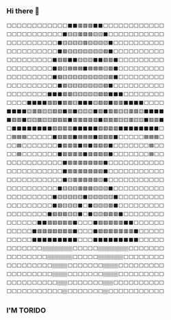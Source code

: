 ### Hi there 👋
```⬜⬜⬜⬜⬜⬜⬜⬜⬜⬜⬜⬜⬜⬜⬛⬛⬛⬜⬜⬜⬜⬜⬜⬜⬜⬜⬜⬜⬜⬜⬜
⬜⬜⬜⬜⬜⬜⬜⬜⬜⬜⬜⬜⬛⬛🟥🟥🟥⬛⬛⬜⬜⬜⬜⬜⬜⬜⬜⬜⬜⬜⬜
⬜⬜⬜⬜⬜⬜⬜⬜⬜⬜⬜⬛🟨🟨🟥🟥🟥🟨🟨⬛⬜⬜⬜⬜⬜⬜⬜⬜⬜⬜⬜
⬜⬜⬜⬜⬜⬜⬜⬜⬜⬜⬛🟨🟨🟨🟨🟥🟨🟨🟨🟨⬛⬜⬜⬜⬜⬜⬜⬜⬜⬜⬜
⬜⬜⬜⬜⬜⬜⬜⬜⬜⬜⬛🟥🟨🟨🟨🟨🟨🟨🟨🟥⬛⬜⬜⬜⬜⬜⬜⬜⬜⬜⬜
⬜⬜⬜⬜⬜⬜⬜⬜⬜⬛🟥🟥⬛⬛🟨🟨🟨⬛⬛🟥🟥⬛⬜⬜⬜⬜⬜⬜⬜⬜⬜
⬜⬜⬜⬜⬜⬜⬜⬜⬜⬛🟥🟨🟦🟦🟦⬛🟦🟦🟦🟨🟥⬛⬜⬜⬜⬜⬜⬜⬜⬜⬜
⬜⬜⬜⬜⬜⬜⬜⬜⬜⬛🟥🟨🟨🟨🟨🟨🟨🟨🟨🟨🟥⬛⬜⬜⬜⬜⬜⬜⬜⬜⬜
⬜⬜⬜⬜⬜⬜⬜⬜⬜⬜⬛🟥🟨🟨🟨🟨🟨🟨🟨🟥⬛⬜⬜⬜⬜⬜⬜⬜⬜⬜⬜
⬜⬜⬜⬜⬜⬜⬜⬜⬛⬛⬛🟥🟥🟨🟨🟨🟨🟨🟥🟥⬛⬛⬛⬜⬜⬜⬜⬜⬜⬜⬜
⬜⬜⬜⬜⬛⬛⬛⬛🟥🟥⬛🟥🟥🟨⬛⬛⬛🟨🟥🟥⬛🟥🟥⬛⬛⬛⬛⬜⬜⬜⬜
⬛⬛⬛⬛🟨🟥🟥🟨🟨🟥🟥⬛🟥⬛🟨🟨🟨⬛🟥⬛🟥🟥🟨🟨🟥🟥🟨⬛⬛⬛⬛
⬛🟥🟥⬛🟨🟨🟥🟨🟨🟥🟥🟥⬛🟥🟥🟥🟥🟥⬛🟥🟥🟥🟨🟨🟥🟨🟨⬛🟥🟥⬛
⬜⬛⬛⬛⬛⬛⬛⬛⬛🟥🟥🟥🟥⬛⬛⬛⬛⬛🟥🟥🟥🟥⬛⬛⬛⬛⬛⬛⬛⬛⬜
⬜🟦🟦🟦⬜⬜⬜⬜⬜⬛🟥🟥🟥⬛🟦🟦🟦⬛🟥🟥🟥⬛⬜⬜⬜⬜⬜🟦🟦🟦⬜
⬜⬜🟦⬜⬜⬜⬜⬜⬜⬜⬛🟥🟥🟥⬛🟦⬛🟥🟥🟥⬛⬜⬜⬜⬜⬜⬜⬜🟦⬜⬜
⬜⬜🟦⬜⬜⬜⬜⬜⬜⬜⬛🟥🟥🟥🟥⬛🟥🟥🟥🟥⬛⬜⬜⬜⬜⬜⬜⬜🟦⬜⬜
⬜⬜⬜⬜⬜⬜⬜⬜⬜⬜⬜⬛🟥🟥🟥🟥🟥🟥🟥⬛⬜⬜⬜⬜⬜⬜⬜⬜⬜⬜⬜
⬜⬜⬜⬜⬜⬜⬜⬜⬜⬜⬜⬛🟥🟥🟥🟥🟥🟥🟥⬛⬜⬜⬜⬜⬜⬜⬜⬜⬜⬜⬜
⬜⬜⬜⬜⬜⬜⬜⬜⬜⬜⬜⬛🟨🟥🟥🟥🟥🟥🟨⬛⬜⬜⬜⬜⬜⬜⬜⬜⬜⬜⬜
⬜⬜⬜⬜⬜⬜⬜⬜⬜⬜⬛🟨🟨🟨🟥🟥🟥🟨🟨🟨⬛⬜⬜⬜⬜⬜⬜⬜⬜⬜⬜
⬜⬜⬜⬜⬜⬜⬜⬜⬜⬛🟨🟨🟨🟨🟨⬛🟨🟨🟨🟨🟨⬛⬜⬜⬜⬜⬜⬜⬜⬜⬜
⬜⬜⬜⬜⬜⬜⬜⬜⬜⬛🟥🟨🟨🟨⬛⬜⬛🟨🟨🟨🟥⬛⬜⬜⬜⬜⬜⬜⬜⬜⬜
⬜⬜⬜⬜⬜⬜⬜⬜⬛🟥🟥🟥🟨🟨⬛⬜⬛🟨🟨🟥🟥🟥⬛⬜⬜⬜⬜⬜⬜⬜⬜
⬜⬜⬜⬜⬜⬜⬛⬛🟥🟥🟥🟥🟥⬛⬜⬜⬜⬛🟥🟥🟥🟥🟥⬛⬛⬜⬜⬜⬜⬜⬜
⬜⬜⬜⬜⬜⬛🟥🟥🟥🟥🟥🟥🟥⬛⬜⬜⬜⬛🟥🟥🟥🟥🟥🟥🟥⬛⬜⬜⬜⬜⬜
⬜⬜⬜⬜⬜⬛⬛⬛⬛⬛⬛⬛⬛⬛⬜⬜⬜⬛⬛⬛⬛⬛⬛⬛⬛⬛⬜⬜⬜⬜⬜
⬜⬜⬜⬜⬜⬜⬜🏽🏽🏽🏽🏽🏽⬜⬜⬜⬜⬜🏽🏽🏽🏽🏽🏽⬜⬜⬜⬜⬜⬜⬜
⬜⬜⬜⬜⬜⬜⬜⬜🏽🏽🏽🏽🏽⬜⬜⬜⬜⬜🏽🏽🏽🏽🏽⬜⬜⬜⬜⬜⬜⬜⬜
⬜⬜⬜⬜⬜⬜⬜⬜⬜🏽🏽🏽⬜⬜⬜⬜⬜⬜⬜🏽🏽🏽⬜⬜⬜⬜⬜⬜⬜⬜⬜
⬜⬜⬜⬜⬜⬜⬜⬜⬜🏽🏽🏽⬜⬜⬜⬜⬜⬜⬜🏽🏽🏽⬜⬜⬜⬜⬜⬜⬜⬜⬜
⬜⬜⬜⬜⬜⬜⬜⬜⬜⬜🏽🏽⬜⬜⬜⬜⬜⬜⬜🏽🏽⬜⬜⬜⬜⬜⬜⬜⬜⬜⬜
⬜⬜⬜⬜⬜⬜⬜⬜⬜⬜⬜🏽⬜⬜⬜⬜⬜⬜⬜🏽⬜⬜⬜⬜⬜⬜⬜⬜⬜⬜⬜
```

<!--
**ToridoHikki/ToridoHikki** is a ✨ _special_ ✨ repository because its `README.md` (this file) appears on your GitHub profile.

Here are some ideas to get you started:

- 🔭 I’m currently working on ...
- 🌱 I’m currently learning ...
- 👯 I’m looking to collaborate on ...
- 🤔 I’m looking for help with ...
- 💬 Ask me about ...
- 📫 How to reach me: ...
- 😄 Pronouns: ...
- ⚡ Fun fact: ...
-->
### I'M TORIDO
<!--<img src="https://github.com/ToridoHikki/ToridoHikki/raw/master/p_cat_hentai.gif" style="width: 50%; height: 50%"/> -->
<!-- ![](https://github.com/ToridoHikki/ToridoHikki/raw/master/p_cat_hentai.gif) -->

<!--I love seeing my ❤️ coding 😂

So I've decided to become a QC :>

<img src="https://github.com/ToridoHikki/ToridoHikki/blob/master/Hnet.com-image.jpg" style="width: 50%; height: 50%"/> -->
<!--![](https://github.com/ToridoHikki/ToridoHikki/blob/master/annie.jpeg)-->

